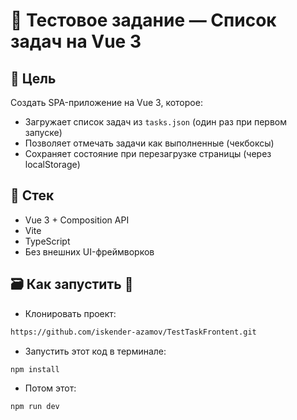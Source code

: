 # 🧪 Тестовое задание — Список задач на Vue 3

## 📌 Цель

Создать SPA-приложение на Vue 3, которое:

- Загружает список задач из `tasks.json` (один раз при первом запуске)
- Позволяет отмечать задачи как выполненные (чекбоксы)
- Сохраняет состояние при перезагрузке страницы (через localStorage)

## 🧩 Стек

- Vue 3 + Composition API
- Vite
- TypeScript
- Без внешних UI-фреймворков

## 🗃 Как запустить 🚀
- Клонировать проект:
```bash
https://github.com/iskender-azamov/TestTaskFrontent.git
```
- Запустить этот код в терминале:
```bash
npm install
```
- Потом этот:
```bash
npm run dev
```